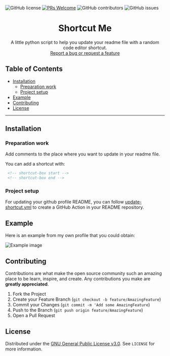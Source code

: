 ![GitHub license](https://img.shields.io/github/license/torresflo/Shortcut-Me.svg)
[![PRs Welcome](https://img.shields.io/badge/PRs-welcome-brightgreen.svg)](http://makeapullrequest.com)
![GitHub contributors](https://img.shields.io/github/contributors/torresflo/Shortcut-Me.svg)
![GitHub issues](https://img.shields.io/github/issues/torresflo/Shortcut-Me.svg)

<p align="center">
  <h1 align="center">Shortcut Me</h3>

  <p align="center">
    A little python script to help you update your readme file with a random code editor shortcut.
    <br />
    <a href="https://github.com/torresflo/Shortcut-Me/issues">Report a bug or request a feature</a>
  </p>
</p>

## Table of Contents

* [Installation](#installation)
   * [Preparation work](#preparation-work)
   * [Project setup](#project-setup)
* [Example](#example)
* [Contributing](#contributing)
* [License](#license)

---

## Installation

### Preparation work

Add comments to the place where you want to update in your readme file.

You can add a shortcut with:
   ```markdown
    <!-- shortcut-box start -->
    <!-- shortcut-box end -->
   ```

### Project setup

For updating your github profile README, you can follow [update-shortcut.yml](https://github.com/torresflo/Shortcut-Me/blob/master/.github/workflows/update-shortcut.yml) to create a GitHub Action in your README repository.

## Example

Here is an example from my own profile that you could obtain:

![Example image](https://raw.githubusercontent.com/torresflo/Shortcut-Me/examples/example1.png)

## Contributing

Contributions are what make the open source community such an amazing place to be learn, inspire, and create. Any contributions you make are **greatly appreciated**.

1. Fork the Project
2. Create your Feature Branch (`git checkout -b feature/AmazingFeature`)
3. Commit your Changes (`git commit -m 'Add some AmazingFeature`)
4. Push to the Branch (`git push origin feature/AmazingFeature`)
5. Open a Pull Request

<!-- LICENSE -->
## License
Distributed under the [GNU General Public License v3.0](./LICENSE). See `LICENSE` for more information.
